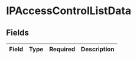 # IPAccessControlListData


## Fields

| Field       | Type        | Required    | Description |
| ----------- | ----------- | ----------- | ----------- |